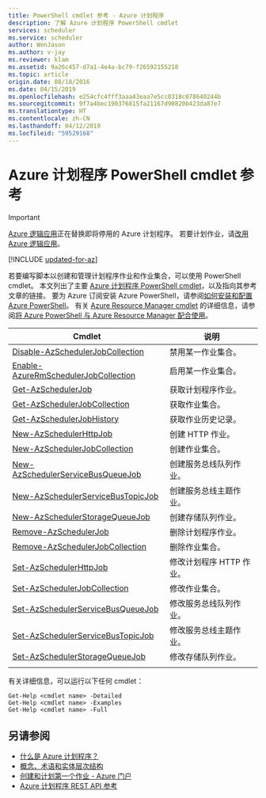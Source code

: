 ```yaml
---
title: PowerShell cmdlet 参考 - Azure 计划程序
description: 了解 Azure 计划程序 PowerShell cmdlet
services: scheduler
ms.service: scheduler
author: WenJason
ms.author: v-jay
ms.reviewer: klam
ms.assetid: 9a26c457-d7a1-4e4a-bc79-f26592155218
ms.topic: article
origin.date: 08/18/2016
ms.date: 04/15/2019
ms.openlocfilehash: e254cfc4fff3aaa43eaa7e5cc0318c078640244b
ms.sourcegitcommit: 9f7a4bec190376815fa21167d90820b423da87e7
ms.translationtype: HT
ms.contentlocale: zh-CN
ms.lasthandoff: 04/12/2019
ms.locfileid: "59529168"
---
```

# <a name="powershell-cmdlets-reference-for-azure-scheduler"></a>Azure 计划程序 PowerShell cmdlet 参考

> [!IMPORTANT]
> [Azure 逻辑应用](../logic-apps/logic-apps-overview.md)正在替换即将停用的 Azure 计划程序。 若要计划作业，请[改用 Azure 逻辑应用](../scheduler/migrate-from-scheduler-to-logic-apps.md)。 

[!INCLUDE [updated-for-az](../../includes/updated-for-az.md)]

若要编写脚本以创建和管理计划程序作业和作业集合，可以使用 PowerShell cmdlet。 本文列出了主要 [ Azure 计划程序 PowerShell cmdlet](https://docs.microsoft.com/powershell/module/azurerm.scheduler)，以及指向其参考文章的链接。 要为 Azure 订阅安装 Azure PowerShell，请参阅[如何安装和配置 Azure PowerShell](https://docs.microsoft.com/powershell/azure/overview)。 有关 [Azure Resource Manager cmdlet](https://docs.microsoft.com/powershell/azure/overview) 的详细信息，请参阅[将 Azure PowerShell 与 Azure Resource Manager 配合使用](../powershell-azure-resource-manager.md)。

| Cmdlet | 说明 |
|--------|-------------|
| [Disable-AzSchedulerJobCollection](https://docs.microsoft.com/powershell/module/az.scheduler/disable-azschedulerjobcollection) |禁用某一作业集合。 |
| [Enable-AzureRmSchedulerJobCollection](https://docs.microsoft.com/powershell/module/az.scheduler/enable-azschedulerjobcollection) |启用某一作业集合。 |
| [Get-AzSchedulerJob](https://docs.microsoft.com/powershell/module/az.scheduler/get-azschedulerjob) |获取计划程序作业。 |
| [Get-AzSchedulerJobCollection](https://docs.microsoft.com/powershell/module/az.scheduler/get-azschedulerjobcollection) |获取作业集合。 |
| [Get-AzSchedulerJobHistory](https://docs.microsoft.com/powershell/module/az.scheduler/get-azschedulerjobhistory) |获取作业历史记录。 |
| [New-AzSchedulerHttpJob](https://docs.microsoft.com/powershell/module/az.scheduler/new-azschedulerhttpjob) |创建 HTTP 作业。 |
| [New-AzSchedulerJobCollection](https://docs.microsoft.com/powershell/module/az.scheduler/new-azschedulerjobcollection) |创建作业集合。 |
| [New-AzSchedulerServiceBusQueueJob](https://docs.microsoft.com/powershell/module/az.scheduler/new-azschedulerservicebusqueuejob) | 创建服务总线队列作业。 |
| [New-AzSchedulerServiceBusTopicJob](https://docs.microsoft.com/powershell/module/az.scheduler/new-azschedulerservicebustopicjob) |创建服务总线主题作业。 |
| [New-AzSchedulerStorageQueueJob](https://docs.microsoft.com/powershell/module/az.scheduler/new-azschedulerstoragequeuejob) |创建存储队列作业。 |
| [Remove-AzSchedulerJob](https://docs.microsoft.com/powershell/module/az.scheduler/remove-azschedulerjob) |删除计划程序作业。 |
| [Remove-AzSchedulerJobCollection](https://docs.microsoft.com/powershell/module/az.scheduler/remove-azschedulerjobcollection) |删除作业集合。 |
| [Set-AzSchedulerHttpJob](https://docs.microsoft.com/powershell/module/az.scheduler/set-azschedulerhttpjob) |修改计划程序 HTTP 作业。 |
| [Set-AzSchedulerJobCollection](https://docs.microsoft.com/powershell/module/az.scheduler/set-azschedulerjobcollection) |修改作业集合。 |
| [Set-AzSchedulerServiceBusQueueJob](https://docs.microsoft.com/powershell/module/az.scheduler/set-azschedulerservicebusqueuejob) |修改服务总线队列作业。 |
| [Set-AzSchedulerServiceBusTopicJob](https://docs.microsoft.com/powershell/module/az.scheduler/set-azschedulerservicebustopicjob) |修改服务总线主题作业。 |
| [Set-AzSchedulerStorageQueueJob](https://docs.microsoft.com/powershell/module/az.scheduler/set-azschedulerstoragequeuejob) |修改存储队列作业。 |
||| 

有关详细信息，可以运行以下任何 cmdlet： 

```
Get-Help <cmdlet name> -Detailed
Get-Help <cmdlet name> -Examples
Get-Help <cmdlet name> -Full
```

## <a name="see-also"></a>另请参阅

* [什么是 Azure 计划程序？](scheduler-intro.md)
* [概念、术语和实体层次结构](scheduler-concepts-terms.md)
* [创建和计划第一个作业 - Azure 门户](scheduler-get-started-portal.md)
* [Azure 计划程序 REST API 参考](https://msdn.microsoft.com/library/mt629143)
